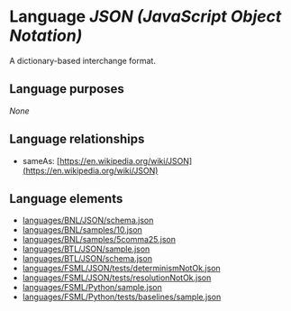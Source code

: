 # Language _JSON (JavaScript Object Notation)_
A dictionary-based interchange format.

## Language purposes
_None_

## Language relationships
* sameAs: [https://en.wikipedia.org/wiki/JSON](https://en.wikipedia.org/wiki/JSON)

## Language elements
* [languages/BNL/JSON/schema.json](https://github.com/softlang/yas/blob/master/languages/BNL/JSON/schema.json)
* [languages/BNL/samples/10.json](https://github.com/softlang/yas/blob/master/languages/BNL/samples/10.json)
* [languages/BNL/samples/5comma25.json](https://github.com/softlang/yas/blob/master/languages/BNL/samples/5comma25.json)
* [languages/BTL/JSON/sample.json](https://github.com/softlang/yas/blob/master/languages/BTL/JSON/sample.json)
* [languages/BTL/JSON/schema.json](https://github.com/softlang/yas/blob/master/languages/BTL/JSON/schema.json)
* [languages/FSML/JSON/tests/determinismNotOk.json](https://github.com/softlang/yas/blob/master/languages/FSML/JSON/tests/determinismNotOk.json)
* [languages/FSML/JSON/tests/resolutionNotOk.json](https://github.com/softlang/yas/blob/master/languages/FSML/JSON/tests/resolutionNotOk.json)
* [languages/FSML/Python/sample.json](https://github.com/softlang/yas/blob/master/languages/FSML/Python/sample.json)
* [languages/FSML/Python/tests/baselines/sample.json](https://github.com/softlang/yas/blob/master/languages/FSML/Python/tests/baselines/sample.json)

